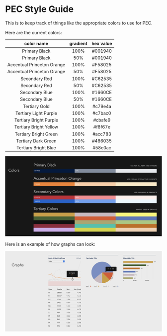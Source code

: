# PEC Style Guide

This is to keep track of things like the appropriate colors to use for PEC.

Here are the current colors:

**color name**|**gradient**|**hex value**
:-----:|:-----:|:-----:
Primary Black|100%|#001940
Primary Black|50%|#001940
Accentual Princeton Orange|100%|#F58025
Accentual Princeton Orange|50%|#F58025
Secondary Red|100%|#C62535
Secondary Red|50%|#C62535
Secondary Blue|100%|#1660CE
Secondary Blue|50%|#1660CE
Tertiary Gold|100%|#c79e4a
Tertiary Light Purple|100%|#c7bac0
Tertiary Bright Purple|100%|#cbafe9
Tertiary Bright Yellow|100%|#f8f67e
Tertiary Bright Green|100%|#acc783
Tertiary Dark Green|100%|#486035
Tertiary Bright Blue|100%|#58c0ac


![PEC Colors](colors.png)

Here is an example of how graphs can look:

![PEC Graph](graphs.png)


